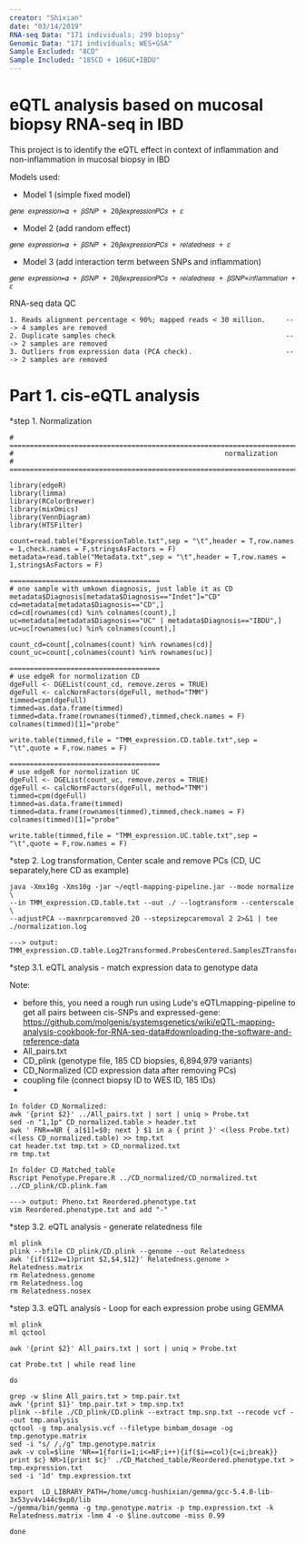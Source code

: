 ```yaml
---
creator: "Shixian"
date: "03/14/2019"
RNA-seq Data: "171 individuals; 299 biopsy"
Genomic Data: "171 individuals; WES+GSA"
Sample Excluded: "8CD"
Sample Included: "185CD + 106UC+IBDU"
---
```


# eQTL analysis based on mucosal biopsy RNA-seq in IBD

This project is to identify the eQTL effect in context of inflammation and non-inflammation in mucosal biopsy in IBD



Models used:
 - Model 1 (simple fixed model)
```
𝑔𝑒𝑛𝑒 𝑒𝑥𝑝𝑟𝑒𝑠𝑠𝑖𝑜𝑛=𝛼 + 𝛽𝑆𝑁𝑃 + 20𝛽𝑒𝑥𝑝𝑟𝑒𝑠𝑠𝑖𝑜𝑛𝑃𝐶𝑠 + 𝜀
```
 - Model 2 (add random effect)
```
𝑔𝑒𝑛𝑒 𝑒𝑥𝑝𝑟𝑒𝑠𝑠𝑖𝑜𝑛=𝛼 + 𝛽𝑆𝑁𝑃 + 20𝛽𝑒𝑥𝑝𝑟𝑒𝑠𝑠𝑖𝑜𝑛𝑃𝐶𝑠 + 𝑟𝑒𝑙𝑎𝑡𝑒𝑑𝑛𝑒𝑠𝑠 + 𝜀
```
 - Model 3 (add interaction term between SNPs and inflammation)
```
𝑔𝑒𝑛𝑒 𝑒𝑥𝑝𝑟𝑒𝑠𝑠𝑖𝑜𝑛=𝛼 + 𝛽𝑆𝑁𝑃 + 20𝛽𝑒𝑥𝑝𝑟𝑒𝑠𝑠𝑖𝑜𝑛𝑃𝐶𝑠 + 𝑟𝑒𝑙𝑎𝑡𝑒𝑑𝑛𝑒𝑠𝑠 + 𝛽𝑆𝑁𝑃×𝑖𝑛𝑓𝑙𝑎𝑚𝑚𝑎𝑡𝑖𝑜𝑛 + 𝜀
```

RNA-seq data QC
```
1. Reads alignment percentage < 90%; mapped reads < 30 million.     ---> 4 samples are removed
2. Duplicate samples check                                          ---> 2 samples are removed
3. Outliers from expression data (PCA check).                       ---> 2 samples are removed
```

# Part 1. cis-eQTL analysis

*step 1. Normalization

```
# ========================================================================================================================
#                                                    normalization
# ========================================================================================================================

library(edgeR)
library(limma)
library(RColorBrewer)
library(mixOmics)
library(VennDiagram)
library(HTSFilter)

count=read.table("ExpressionTable.txt",sep = "\t",header = T,row.names = 1,check.names = F,stringsAsFactors = F)
metadata=read.table("Metadata.txt",sep = "\t",header = T,row.names = 1,stringsAsFactors = F)

=====================================
# one sample with umkown diagnosis, just lable it as CD
metadata$Diagnosis[metadata$Diagnosis=="Indet"]="CD"
cd=metadata[metadata$Diagnosis=="CD",]
cd=cd[rownames(cd) %in% colnames(count),]
uc=metadata[metadata$Diagnosis=="UC" | metadata$Diagnosis=="IBDU",]
uc=uc[rownames(uc) %in% colnames(count),]

count_cd=count[,colnames(count) %in% rownames(cd)]
count_uc=count[,colnames(count) %in% rownames(uc)]

=====================================
# use edgeR for normolization CD
dgeFull <- DGEList(count_cd, remove.zeros = TRUE)
dgeFull <- calcNormFactors(dgeFull, method="TMM")
timmed=cpm(dgeFull)
timmed=as.data.frame(timmed)
timmed=data.frame(rownames(timmed),timmed,check.names = F)
colnames(timmed)[1]="probe"

write.table(timmed,file = "TMM_expression.CD.table.txt",sep = "\t",quote = F,row.names = F)

=====================================
# use edgeR for normolization UC
dgeFull <- DGEList(count_uc, remove.zeros = TRUE)
dgeFull <- calcNormFactors(dgeFull, method="TMM")
timmed=cpm(dgeFull)
timmed=as.data.frame(timmed)
timmed=data.frame(rownames(timmed),timmed,check.names = F)
colnames(timmed)[1]="probe"

write.table(timmed,file = "TMM_expression.UC.table.txt",sep = "\t",quote = F,row.names = F)
```

*step 2. Log transformation, Center scale and remove PCs (CD, UC separately,here CD as example)

```
java -Xmx10g -Xms10g -jar ~/eqtl-mapping-pipeline.jar --mode normalize \
--in TMM_expression.CD.table.txt --out ./ --logtransform --centerscale \
--adjustPCA --maxnrpcaremoved 20 --stepsizepcaremoval 2 2>&1 | tee ./normalization.log

---> output: TMM_expression.CD.table.Log2Transformed.ProbesCentered.SamplesZTransformed.20PCAsOverSamplesRemoved.txt
```

*step 3.1. eQTL analysis - match expression data to genotype data

Note:
 - before this, you need a rough run using Lude's eQTLmapping-pipeline to get all pairs between cis-SNPs and expressed-gene: https://github.com/molgenis/systemsgenetics/wiki/eQTL-mapping-analysis-cookbook-for-RNA-seq-data#downloading-the-software-and-reference-data
 - All_pairs.txt
 - CD_plink (genotype file, 185 CD biopsies, 6,894,979 variants)
 - CD_Normalized (CD expression data after removing PCs)
 - coupling file (connect biopsy ID to WES ID, 185 IDs)
 - 

```
In folder CD_Normalized:
awk '{print $2}' ../All_pairs.txt | sort | uniq > Probe.txt
sed -n "1,1p" CD_normalized.table > header.txt
awk ' FNR==NR { a[$1]=$0; next } $1 in a { print }' <(less Probe.txt) <(less CD_normalized.table) >> tmp.txt
cat header.txt tmp.txt > CD_normalized.txt
rm tmp.txt
```
```
In folder CD_Matched_table
Rscript Penotype.Prepare.R ../CD_normalized/CD_normalized.txt ../CD_plink/CD.plink.fam

---> output: Pheno.txt Reordered.phenotype.txt
vim Reordered.phenotype.txt and add "-"
```

*step 3.2. eQTL analysis - generate relatedness file

```
ml plink
plink --bfile CD_plink/CD.plink --genome --out Relatedness
awk '{if($12==1)print $2,$4,$12}' Relatedness.genome > Relatedness.matrix
rm Relatedness.genome
rm Relatedness.log
rm Relatedness.nosex
```

*step 3.3. eQTL analysis - Loop for each expression probe using GEMMA

```
ml plink
ml qctool

awk '{print $2}' All_pairs.txt | sort | uniq > Probe.txt

cat Probe.txt | while read line

do

grep -w $line All_pairs.txt > tmp.pair.txt
awk '{print $1}' tmp.pair.txt > tmp.snp.txt
plink --bfile ./CD_plink/CD.plink --extract tmp.snp.txt --recode vcf --out tmp.analysis
qctool -g tmp.analysis.vcf --filetype bimbam_dosage -og tmp.genotype.matrix
sed -i "s/ /,/g" tmp.genotype.matrix
awk -v col=$line 'NR==1{for(i=1;i<=NF;i++){if($i==col){c=i;break}} print $c} NR>1{print $c}' ./CD_Matched_table/Reordered.phenotype.txt > tmp.expression.txt
sed -i '1d' tmp.expression.txt 

export  LD_LIBRARY_PATH=/home/umcg-hushixian/gemma/gcc-5.4.0-lib-3x53yv4v144c9xp0/lib
~/gemma/bin/gemma -g tmp.genotype.matrix -p tmp.expression.txt -k Relatedness.matrix -lmm 4 -o $line.outcome -miss 0.99

done















